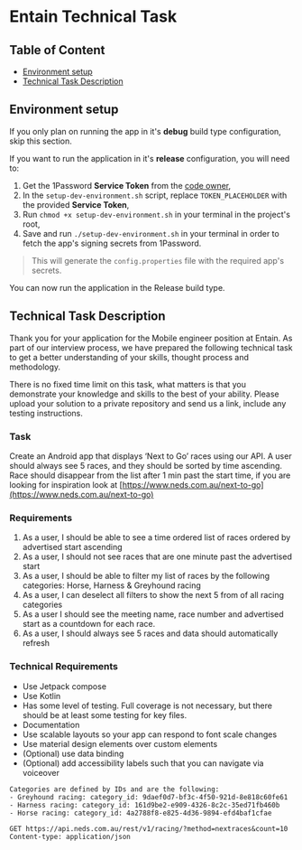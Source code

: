 # Entain Technical Task

## Table of Content

* [Environment setup](#environment-setup)
* [Technical Task Description](#technical-task-description)

## Environment setup

If you only plan on running the app in it's **debug** build type configuration, skip this section.

If you want to run the application in it's **release** configuration, you will need to:

1. Get the 1Password **Service Token** from the [code owner](mailto:jpm.tadebois@gmail.com),
2. In the `setup-dev-environment.sh` script, replace `TOKEN_PLACEHOLDER` with the provided **Service
   Token**,
3. Run `chmod +x setup-dev-environment.sh` in your terminal in the project's root,
4. Save and run `./setup-dev-environment.sh` in your terminal in order to fetch the app's signing
   secrets from 1Password.

> This will generate the `config.properties` file with the required app's secrets.

You can now run the application in the Release build type.

## Technical Task Description

Thank you for your application for the Mobile engineer position at Entain. As part of our interview
process, we have prepared the following technical task to get a better understanding of your skills,
thought process and methodology.

There is no fixed time limit on this task, what matters is that you demonstrate your knowledge and
skills to the best of your ability. Please upload your solution to a private repository and send us
a link, include any testing instructions.

### Task

Create an Android app that displays ‘Next to Go’ races using our API.
A user should always see 5 races, and they should be sorted by time ascending. Race should disappear
from the list after 1 min past the start time, if you are looking for inspiration look
at [https://www.neds.com.au/next-to-go](https://www.neds.com.au/next-to-go)

### Requirements

1. As a user, I should be able to see a time ordered list of races ordered by advertised start
   ascending
2. As a user, I should not see races that are one minute past the advertised start
3. As a user, I should be able to filter my list of races by the following categories: Horse,
   Harness &
   Greyhound racing
4. As a user, I can deselect all filters to show the next 5 from of all racing categories
5. As a user I should see the meeting name, race number and advertised start as a countdown for each
   race.
6. As a user, I should always see 5 races and data should automatically refresh

### Technical Requirements

- Use Jetpack compose
- Use Kotlin
- Has some level of testing. Full coverage is not necessary, but there should be at least some
  testing for key files.
- Documentation
- Use scalable layouts so your app can respond to font scale changes
- Use material design elements over custom elements
- (Optional) use data binding
- (Optional) add accessibility labels such that you can navigate via voiceover

```
Categories are defined by IDs and are the following:
- Greyhound racing: category_id: 9daef0d7-bf3c-4f50-921d-8e818c60fe61
- Harness racing: category_id: 161d9be2-e909-4326-8c2c-35ed71fb460b
- Horse racing: category_id: 4a2788f8-e825-4d36-9894-efd4baf1cfae

GET https://api.neds.com.au/rest/v1/racing/?method=nextraces&count=10
Content-type: application/json
```
